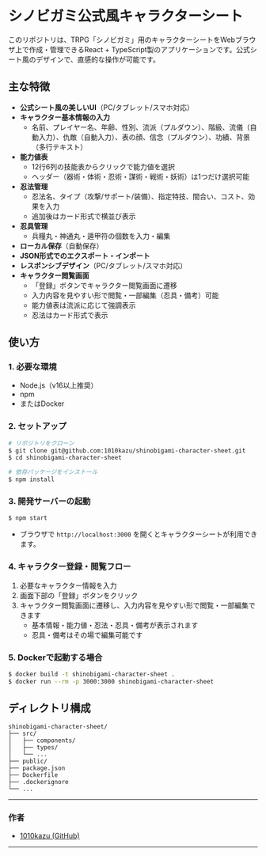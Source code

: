 # シノビガミ公式風キャラクターシート

このリポジトリは、TRPG「シノビガミ」用のキャラクターシートをWebブラウザ上で作成・管理できるReact + TypeScript製のアプリケーションです。公式シート風のデザインで、直感的な操作が可能です。

## 主な特徴
- **公式シート風の美しいUI**（PC/タブレット/スマホ対応）
- **キャラクター基本情報の入力**
  - 名前、プレイヤー名、年齢、性別、流派（プルダウン）、階級、流儀（自動入力）、仇敵（自動入力）、表の顔、信念（プルダウン）、功績、背景（多行テキスト）
- **能力値表**
  - 12行6列の技能表からクリックで能力値を選択
  - ヘッダー（器術・体術・忍術・謀術・戦術・妖術）は1つだけ選択可能
- **忍法管理**
  - 忍法名、タイプ（攻撃/サポート/装備）、指定特技、間合い、コスト、効果を入力
  - 追加後はカード形式で横並び表示
- **忍具管理**
  - 兵糧丸・神通丸・遁甲符の個数を入力・編集
- **ローカル保存**（自動保存）
- **JSON形式でのエクスポート・インポート**
- **レスポンシブデザイン**（PC/タブレット/スマホ対応）
- **キャラクター閲覧画面**
  - 「登録」ボタンでキャラクター閲覧画面に遷移
  - 入力内容を見やすい形で閲覧・一部編集（忍具・備考）可能
  - 能力値表は流派に応じて強調表示
  - 忍法はカード形式で表示

## 使い方

### 1. 必要な環境
- Node.js（v16以上推奨）
- npm
- またはDocker

### 2. セットアップ
```bash
# リポジトリをクローン
$ git clone git@github.com:1010kazu/shinobigami-character-sheet.git
$ cd shinobigami-character-sheet

# 依存パッケージをインストール
$ npm install
```

### 3. 開発サーバーの起動
```bash
$ npm start
```
- ブラウザで `http://localhost:3000` を開くとキャラクターシートが利用できます。

### 4. キャラクター登録・閲覧フロー
1. 必要なキャラクター情報を入力
2. 画面下部の「登録」ボタンをクリック
3. キャラクター閲覧画面に遷移し、入力内容を見やすい形で閲覧・一部編集できます
   - 基本情報・能力値・忍法・忍具・備考が表示されます
   - 忍具・備考はその場で編集可能です

### 5. Dockerで起動する場合
```bash
$ docker build -t shinobigami-character-sheet .
$ docker run --rm -p 3000:3000 shinobigami-character-sheet
```

## ディレクトリ構成
```
shinobigami-character-sheet/
├── src/
│   ├── components/
│   ├── types/
│   └── ...
├── public/
├── package.json
├── Dockerfile
├── .dockerignore
└── ...
```

---

### 作者
- [1010kazu (GitHub)](https://github.com/1010kazu)

---


